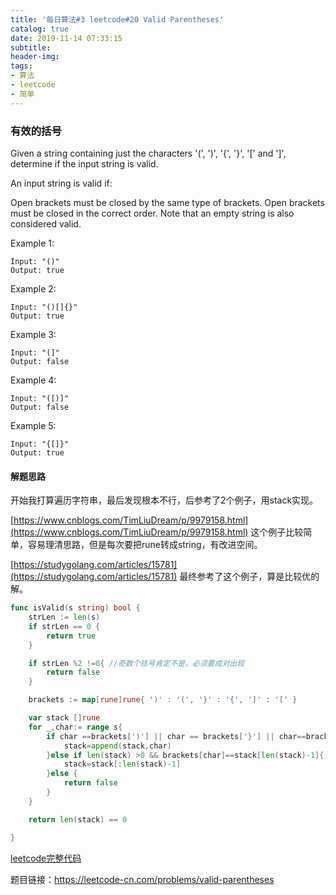 ```yaml
---
title: '每日算法#3 leetcode#20 Valid Parentheses'
catalog: true
date: 2019-11-14 07:33:15
subtitle:
header-img:
tags:
- 算法
- leetcode
- 简单
---
```


### 有效的括号
Given a string containing just the characters '(', ')', '{', '}', '[' and ']', determine if the input string is valid.

An input string is valid if:

Open brackets must be closed by the same type of brackets.
Open brackets must be closed in the correct order.
Note that an empty string is also considered valid.

Example 1:
```
Input: "()"
Output: true
```
Example 2:
```
Input: "()[]{}"
Output: true
```
Example 3:
```
Input: "(]"
Output: false
```
Example 4:
```
Input: "([)]"
Output: false
```
Example 5:
```
Input: "{[]}"
Output: true
```

#### 解题思路
开始我打算遍历字符串，最后发现根本不行，后参考了2个例子，用stack实现。

[https://www.cnblogs.com/TimLiuDream/p/9979158.html](https://www.cnblogs.com/TimLiuDream/p/9979158.html) 这个例子比较简单，容易理清思路，但是每次要把rune转成string，有改进空间。

[https://studygolang.com/articles/15781](https://studygolang.com/articles/15781) 最终参考了这个例子，算是比较优的解。

```go
func isValid(s string) bool {
	strLen := len(s)
	if strLen == 0 {
		return true
	}

	if strLen %2 !=0{ //奇数个括号肯定不是，必须要成对出现
		return false
	}

	brackets := map[rune]rune{ ')' : '(', '}' : '{', ']' : '[' }

	var stack []rune
	for _,char:= range s{
		if char ==brackets[')'] || char == brackets['}'] || char==brackets[']']{
			stack=append(stack,char)
		}else if len(stack) >0 && brackets[char]==stack[len(stack)-1]{
			stack=stack[:len(stack)-1]
		}else {
			return false
		}
	}

	return len(stack) == 0

}
```
[leetcode完整代码](https://github.com/depfish/leetcode/tree/master/easy)

题目链接：https://leetcode-cn.com/problems/valid-parentheses
